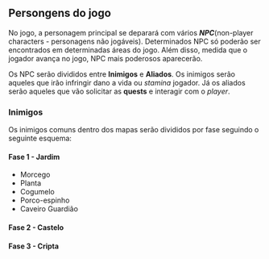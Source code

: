 ## Persongens do jogo

No jogo, a personagem principal se deparará com vários _**NPC**_(non-player characters - personagens não jogáveis). Determinados NPC só poderão ser encontrados em determinadas áreas do jogo. Além disso, medida que o jogador avança no jogo, NPC mais poderosos aparecerão.

 Os NPC serão divididos entre **Inimigos** e **Aliados**. Os inimigos serão aqueles que irão infringir dano a vida ou *stamina* jogador. Já os aliados serão aqueles que vão solicitar as **quests** e interagir com o *player*.


### Inimigos

  Os inimigos comuns dentro dos mapas serão divididos por fase seguindo o seguinte esquema:

#### Fase 1 - Jardim

  * Morcego
  * Planta
  * Cogumelo
  * Porco-espinho
  * Caveiro Guardião

#### Fase 2 - Castelo


#### Fase 3 - Cripta
